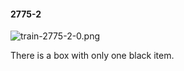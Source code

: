 #### 2775-2
![train-2775-2-0.png](https://github.com/lil-lab/nlvr/raw/master/nlvr/train/images/38/train-2775-2-0.png "train-2775-2-0.png")

There is a box with only one black item.